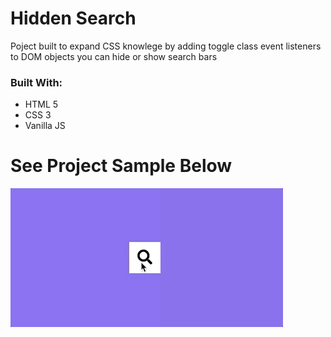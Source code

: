 # Hidden Search

 Poject built to expand CSS knowlege by adding toggle class event listeners to DOM objects you can hide or show search bars 


### Built With:
* HTML 5
* CSS 3
* Vanilla JS

# See Project Sample Below

![sample](./images/css-project-4.gif)